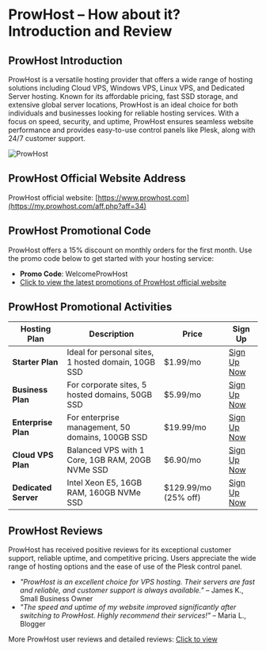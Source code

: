 # ProwHost – How about it? Introduction and Review

## ProwHost Introduction
ProwHost is a versatile hosting provider that offers a wide range of hosting solutions including Cloud VPS, Windows VPS, Linux VPS, and Dedicated Server hosting. Known for its affordable pricing, fast SSD storage, and extensive global server locations, ProwHost is an ideal choice for both individuals and businesses looking for reliable hosting services. With a focus on speed, security, and uptime, ProwHost ensures seamless website performance and provides easy-to-use control panels like Plesk, along with 24/7 customer support.

![ProwHost](https://github.com/user-attachments/assets/13418a92-2014-4b4f-b5db-c153e1748b08)

## ProwHost Official Website Address
ProwHost official website: [https://www.prowhost.com](https://my.prowhost.com/aff.php?aff=34)

## ProwHost Promotional Code
ProwHost offers a 15% discount on monthly orders for the first month. Use the promo code below to get started with your hosting service:
- **Promo Code**: WelcomeProwHost
- [Click to view the latest promotions of ProwHost official website](https://my.prowhost.com/aff.php?aff=34)

## ProwHost Promotional Activities

| **Hosting Plan**    | **Description**                                 | **Price**          | **Sign Up**                                            |
|---------------------|-------------------------------------------------|--------------------|-------------------------------------------------------|
| **Starter Plan**     | Ideal for personal sites, 1 hosted domain, 10GB SSD | $1.99/mo           | [Sign Up Now](https://my.prowhost.com/aff.php?aff=34)               |
| **Business Plan**    | For corporate sites, 5 hosted domains, 50GB SSD | $5.99/mo           | [Sign Up Now](https://my.prowhost.com/aff.php?aff=34)               |
| **Enterprise Plan**  | For enterprise management, 50 domains, 100GB SSD | $19.99/mo          | [Sign Up Now](https://my.prowhost.com/aff.php?aff=34)               |
| **Cloud VPS Plan**   | Balanced VPS with 1 Core, 1GB RAM, 20GB NVMe SSD | $6.90/mo           | [Sign Up Now](https://my.prowhost.com/aff.php?aff=34)               |
| **Dedicated Server** | Intel Xeon E5, 16GB RAM, 160GB NVMe SSD          | $129.99/mo (25% off) | [Sign Up Now](https://my.prowhost.com/aff.php?aff=34)               |

## ProwHost Reviews
ProwHost has received positive reviews for its exceptional customer support, reliable uptime, and competitive pricing. Users appreciate the wide range of hosting options and the ease of use of the Plesk control panel.

- *"ProwHost is an excellent choice for VPS hosting. Their servers are fast and reliable, and customer support is always available."* – James K., Small Business Owner
- *"The speed and uptime of my website improved significantly after switching to ProwHost. Highly recommend their services!"* – Maria L., Blogger

More ProwHost user reviews and detailed reviews: [Click to view](https://my.prowhost.com/aff.php?aff=34)


